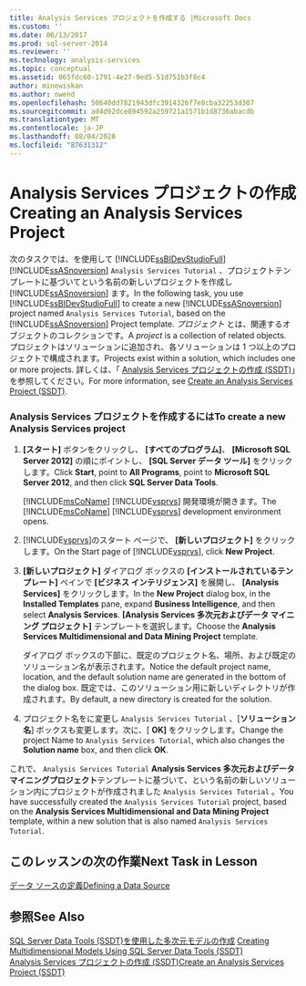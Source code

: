 ```yaml
---
title: Analysis Services プロジェクトを作成する |Microsoft Docs
ms.custom: ''
ms.date: 06/13/2017
ms.prod: sql-server-2014
ms.reviewer: ''
ms.technology: analysis-services
ms.topic: conceptual
ms.assetid: 065fdc60-1791-4e27-9ed5-51d751b3f8c4
author: minewiskan
ms.author: owend
ms.openlocfilehash: 50640dd7821943dfc3914326f7e8cba32253d307
ms.sourcegitcommit: ad4d92dce894592a259721a1571b1d8736abacdb
ms.translationtype: MT
ms.contentlocale: ja-JP
ms.lasthandoff: 08/04/2020
ms.locfileid: "87631312"
---
```

# <a name="creating-an-analysis-services-project"></a><span data-ttu-id="c59a0-102">Analysis Services プロジェクトの作成</span><span class="sxs-lookup"><span data-stu-id="c59a0-102">Creating an Analysis Services Project</span></span>
  <span data-ttu-id="c59a0-103">次のタスクでは、を使用して [!INCLUDE[ssBIDevStudioFull](../includes/ssbidevstudiofull-md.md)] [!INCLUDE[ssASnoversion](../includes/ssasnoversion-md.md)] `Analysis Services Tutorial` 、プロジェクトテンプレートに基づいてという名前の新しいプロジェクトを作成し [!INCLUDE[ssASnoversion](../includes/ssasnoversion-md.md)] ます。</span><span class="sxs-lookup"><span data-stu-id="c59a0-103">In the following task, you use [!INCLUDE[ssBIDevStudioFull](../includes/ssbidevstudiofull-md.md)] to create a new [!INCLUDE[ssASnoversion](../includes/ssasnoversion-md.md)] project named `Analysis Services Tutorial`, based on the [!INCLUDE[ssASnoversion](../includes/ssasnoversion-md.md)] Project template.</span></span> <span data-ttu-id="c59a0-104">*プロジェクト* とは、関連するオブジェクトのコレクションです。</span><span class="sxs-lookup"><span data-stu-id="c59a0-104">A *project* is a collection of related objects.</span></span> <span data-ttu-id="c59a0-105">プロジェクトはソリューションに追加され、各ソリューションは 1 つ以上のプロジェクトで構成されます。</span><span class="sxs-lookup"><span data-stu-id="c59a0-105">Projects exist within a solution, which includes one or more projects.</span></span> <span data-ttu-id="c59a0-106">詳しくは、「 [Analysis Services プロジェクトの作成 (SSDT)](multidimensional-models/create-an-analysis-services-project-ssdt.md)」を参照してください。</span><span class="sxs-lookup"><span data-stu-id="c59a0-106">For more information, see [Create an Analysis Services Project &#40;SSDT&#41;](multidimensional-models/create-an-analysis-services-project-ssdt.md).</span></span>  
  
### <a name="to-create-a-new-analysis-services-project"></a><span data-ttu-id="c59a0-107">Analysis Services プロジェクトを作成するには</span><span class="sxs-lookup"><span data-stu-id="c59a0-107">To create a new Analysis Services project</span></span>  
  
1.  <span data-ttu-id="c59a0-108">**[スタート]** ボタンをクリックし、 **[すべてのプログラム]**、 **[Microsoft SQL Server 2012]** の順にポイントし、 **[SQL Server データ ツール]** をクリックします。</span><span class="sxs-lookup"><span data-stu-id="c59a0-108">Click **Start**, point to **All Programs**, point to **Microsoft SQL Server 2012**, and then click **SQL Server Data Tools**.</span></span>  
  
     <span data-ttu-id="c59a0-109">[!INCLUDE[msCoName](../includes/msconame-md.md)] [!INCLUDE[vsprvs](../includes/vsprvs-md.md)] 開発環境が開きます。</span><span class="sxs-lookup"><span data-stu-id="c59a0-109">The [!INCLUDE[msCoName](../includes/msconame-md.md)] [!INCLUDE[vsprvs](../includes/vsprvs-md.md)] development environment opens.</span></span>  
  
2.  <span data-ttu-id="c59a0-110">[!INCLUDE[vsprvs](../includes/vsprvs-md.md)]のスタート ページで、 **[新しいプロジェクト]** をクリックします。</span><span class="sxs-lookup"><span data-stu-id="c59a0-110">On the Start page of [!INCLUDE[vsprvs](../includes/vsprvs-md.md)], click **New Project**.</span></span>  
  
3.  <span data-ttu-id="c59a0-111">**[新しいプロジェクト]** ダイアログ ボックスの **[インストールされているテンプレート]** ペインで **[ビジネス インテリジェンス]** を展開し、 **[Analysis Services]** をクリックします。</span><span class="sxs-lookup"><span data-stu-id="c59a0-111">In the **New Project** dialog box, in the **Installed Templates** pane, expand **Business Intelligence**, and then select **Analysis Services**.</span></span> <span data-ttu-id="c59a0-112">**[Analysis Services 多次元およびデータ マイニング プロジェクト]** テンプレートを選択します。</span><span class="sxs-lookup"><span data-stu-id="c59a0-112">Choose the **Analysis Services Multidimensional and Data Mining Project** template.</span></span>  
  
     <span data-ttu-id="c59a0-113">ダイアログ ボックスの下部に、既定のプロジェクト名、場所、および既定のソリューション名が表示されます。</span><span class="sxs-lookup"><span data-stu-id="c59a0-113">Notice the default project name, location, and the default solution name are generated in the bottom of the dialog box.</span></span> <span data-ttu-id="c59a0-114">既定では、このソリューション用に新しいディレクトリが作成されます。</span><span class="sxs-lookup"><span data-stu-id="c59a0-114">By default, a new directory is created for the solution.</span></span>  
  
4.  <span data-ttu-id="c59a0-115">プロジェクト名をに変更し `Analysis Services Tutorial` 、[**ソリューション名**] ボックスも変更します。次に、[ **OK]** をクリックします。</span><span class="sxs-lookup"><span data-stu-id="c59a0-115">Change the project Name to `Analysis Services Tutorial`, which also changes the **Solution name** box, and then click **OK**.</span></span>  
  
 <span data-ttu-id="c59a0-116">これで、 `Analysis Services Tutorial` **Analysis Services 多次元およびデータマイニングプロジェクト**テンプレートに基づいて、という名前の新しいソリューション内にプロジェクトが作成されました `Analysis Services Tutorial` 。</span><span class="sxs-lookup"><span data-stu-id="c59a0-116">You have successfully created the `Analysis Services Tutorial` project, based on the **Analysis Services Multidimensional and Data Mining Project** template, within a new solution that is also named `Analysis Services Tutorial`.</span></span>  
  
## <a name="next-task-in-lesson"></a><span data-ttu-id="c59a0-117">このレッスンの次の作業</span><span class="sxs-lookup"><span data-stu-id="c59a0-117">Next Task in Lesson</span></span>  
 [<span data-ttu-id="c59a0-118">データ ソースの定義</span><span class="sxs-lookup"><span data-stu-id="c59a0-118">Defining a Data Source</span></span>](lesson-1-2-defining-a-data-source.md)  
  
## <a name="see-also"></a><span data-ttu-id="c59a0-119">参照</span><span class="sxs-lookup"><span data-stu-id="c59a0-119">See Also</span></span>  
 <span data-ttu-id="c59a0-120">[SQL Server Data Tools &#40;SSDT&#41;を使用した多次元モデルの作成](multidimensional-models/creating-multidimensional-models-using-sql-server-data-tools-ssdt.md) </span><span class="sxs-lookup"><span data-stu-id="c59a0-120">[Creating Multidimensional Models Using SQL Server Data Tools &#40;SSDT&#41;](multidimensional-models/creating-multidimensional-models-using-sql-server-data-tools-ssdt.md) </span></span>  
 [<span data-ttu-id="c59a0-121">Analysis Services プロジェクトの作成 (SSDT)</span><span class="sxs-lookup"><span data-stu-id="c59a0-121">Create an Analysis Services Project &#40;SSDT&#41;</span></span>](multidimensional-models/create-an-analysis-services-project-ssdt.md)  
  
  
